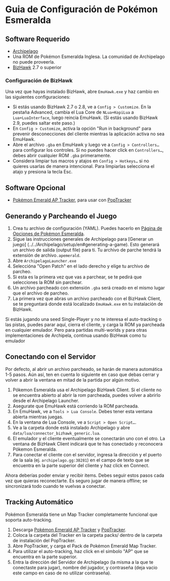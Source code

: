 # Guia de Configuración de Pokémon Esmeralda

## Software Requerido

- [Archipelago](https://github.com/ArchipelagoMW/Archipelago/releases)
- Una ROM de Pokémon Esmeralda Inglesa. La comunidad de Archipelago no puede proveerla.
- [BizHawk](https://tasvideos.org/BizHawk/ReleaseHistory) 2.7 o superior

### Configuración de BizHawk

Una vez que hayas instalado BizHawk, abre `EmuHawk.exe` y haz cambio en las siguientes configuraciones:

- Si estás usando BizHawk 2.7 o 2.8, ve a `Config > Customize`. En la pestaña Advanced, cambia el Lua Core de
`NLua+KopiLua` a `Lua+LuaInterface`, luego reincia EmuHawk. (Si estás usando BizHawk 2.9, puedes saltar este paso.)
- En `Config > Customize`, activa la opción "Run in background" para prevenir desconecciones del cliente mientras
la aplicación activa no sea EmuHawk.
- Abre el archivo `.gba` en EmuHawk y luego ve a `Config > Controllers…` para configurar los controles. Si no puedes 
hacer click en `Controllers…`, debes abrir cualquier ROM `.gba` primeramente.
- Considera limpiar tus macros y atajos en `Config > Hotkeys…` si no quieres usarlas de manera intencional. Para 
limpiarlas selecciona el atajo y presiona la tecla Esc.

## Software Opcional

- [Pokémon Emerald AP Tracker](https://github.com/AliceMousie/emerald-ap-tracker/releases/latest), para usar con
[PopTracker](https://github.com/black-sliver/PopTracker/releases)

## Generando y Parcheando el Juego

1. Crea tu archivo de configuración (YAML). Puedes hacerlo en 
[Página de Opciones de Pokémon Esmeralda](../../../games/Pokemon%20Emerald/player-options).
2. Sigue las instrucciones generales de Archipelago para [Generar un juego]
(../../Archipelago/setup/en#generating-a-game). Esto generará un archivo de salida (output file) para ti. Tu archivo 
de parche tendrá la extensión de archivo`.apemerald`.
3. Abre `ArchipelagoLauncher.exe`
4. Seleccióna "Open Patch" en el lado derecho y elige tu archivo de parcheo.
5. Si esta es la primera vez que vas a parchear, se te pedirá que selecciones la ROM sin parchear.
6. Un archivo parcheado con extensión `.gba` será creado en el mismo lugar que el archivo de parcheo.
7. La primera vez que abras un archivo parcheado con el BizHawk Client, se te preguntará donde está localizado 
`EmuHawk.exe` en tu instalación de BizHawk.

Si estás jugando una seed Single-Player y no te interesa el auto-tracking o las pistas, puedes parar aquí, cierra el 
cliente, y carga la ROM ya parcheada en cualquier emulador. Pero para partidas multi-worlds y para otras 
implementaciones de Archipela, continua usando BizHwak como tu emulador

## Conectando con el Servidor

Por defecto, al abrir un archivo parcheado, se harán de manera automática 1-5 pasos. Aún así, ten en cuenta lo 
siguiente en caso que debas cerrar y volver a abrir la ventana en mitad de la partida por algún motivo.

1. Pókemon Esmeralda usa el Archipelago BizHawk Client. Si el cliente no se encuentra abierto al abrir la rom 
parcheada, puedes volver a abrirlo desde el Archipelago Launcher.
2. Asegurate que EmuHawk está corriendo la ROM parcheada.
3. En EmuHawk, ve a `Tools > Lua Console`. Debes tener esta ventana abierta mientras juegas.
4. En la ventana de Lua Console, ve a `Script > Open Script…`.
5. Ve a la carpeta donde está instalado Archipelago y abre `data/lua/connector_bizhawk_generic.lua`.
6. El emulador y el cliente eventualmente se conectarán uno con el otro. La ventana de BizHawk Client indicará que te 
has conectado y reconocera Pókemon Esmeralda.
7. Para conectar el cliente con el servidor, ingresa la dirección y el puerto de la sala (ej. `archipelago.gg:38281`) 
en el campo de texto que se encuentra en la parte superior del cliente y haz click en Connect.

Ahora deberías poder enviar y recibir items. Debes seguir estos pasos cada vez que quieras reconectarte. Es seguro 
jugar de manera offline; se sincronizará todo cuando te vuelvas a conectar.

## Tracking Automático

Pokémon Esmeralda tiene un Map Tracker completamente funcional que soporta auto-tracking.

1. Descarga [Pokémon Emerald AP Tracker](https://github.com/AliceMousie/emerald-ap-tracker/releases/latest) y
[PopTracker](https://github.com/black-sliver/PopTracker/releases).
2. Coloca la carpeta del Tracker en la carpeta packs/ dentro de la carpeta de instalación del PopTracker.
3. Abre PopTracker, y carga el Pack de Pokémon Emerald Map Tracker.
4. Para utilizar el auto-tracking, haz click en el simbolo "AP" que se encuentra en la parte superior.
5. Entra la dirección del Servidor de Archipelago (la misma a la que te conectaste para jugar), nombre del jugador, y 
contraseña (deja vacio este campo en caso de no utilizar contraseña).
